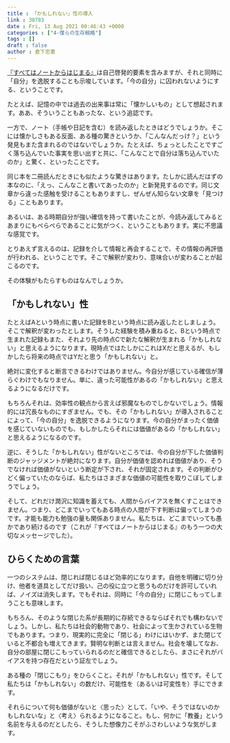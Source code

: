 ```yaml
---
title : 「かもしれない」性の導入
link : 30783
date : Fri, 13 Aug 2021 00:46:43 +0000
categories : ["4-僕らの生存戦略"]
tags : []
draft : false
author : 倉下忠憲
---
```


<a href="https://amzn.to/3xIMVPA">『すべてはノートからはじまる』</a>は自己啓発的要素を含みますが、それと同時に「自分」を逸脱することも示唆しています。「今の自分」に囚われないようにする、ということです。

たとえば、記憶の中では過去の出来事は常に「懐かしいもの」として想起されます。ああ、そういうこともあったな、という追認です。

一方で、ノート（手帳や日記を含む）を読み返したときはどうでしょうか。そこには懐かしさもある反面、ある種の驚きというか、「こんなんだっけ？」という発見もまた含まれるのではないでしょうか。たとえば、ちょっとしたことですごく落ち込んでいた事実を思い出すと共に、「こんなことで自分は落ち込んでいたのか」と驚く、といったことです。

同じ本を二冊読んだときにも似たような驚きはあります。たしかに読んだはずの本なのに、「えっ、こんなこと書いてあったのか」と新発見するのです。同じ文章から違った感触を受けることもありますし、ぜんぜん知らない文章を「見つける」こともあります。

あるいは、ある時期自分が強い確信を持って書いたことが、今読み返してみるとあまりにもぺらぺらであることに気がつく、ということもあります。実に不思議な感覚です。

とりあえず言えるのは、記録を介して情報と再会することで、その情報の再評価が行われる、ということです。そこで解釈が変わり、意味合いが変わることが起こるのです。

その体験がもたらすものはなんでしょうか。

<h2>「かもしれない」性</h2>

たとえばAという時点に書いた記録をBという時点に読み返したとしましょう。そこで解釈が変わったとします。そうした経験を積み重ねると、Bという時点で生まれた記録もまた、それより先の時点Cで新たな解釈が生まれる「かもしれない」と思えるようになります。現時点ではたしかにこれはXだと思えるが、もしかしたら将来の時点ではYだと思う「かもしれない」と。

絶対に変化すると断言できるわけではありません。今自分が感じている確信が薄らぐわけでもなりません。単に、違った可能性があるの「かもしれない」と思えるようになるだけです。

もちろんそれは、効率性の観点から言えば邪魔なものでしかないでしょう。情報的には冗長なものにすぎません。でも、その「かもしれない」が導入されることによって、「今の自分」を逸脱できるようになります。今の自分がまったく価値を感じていないものでも、もしかしたらそれには価値があるの「かもしれない」と思えるようになるのです。

逆に、そうした「かもしれない」性がないところでは、今の自分が下した価値判断のジャッジメントが絶対になります。自分が価値を認めれば価値があり、そうでなければ価値がないという断定が下され、それが固定されます。その判断がひどく偏っていたのならば、私たちはさまざまな価値の可能性を取りこぼしてしまうでしょう。

そして、どれだけ潤沢に知識を蓄えても、人間からバイアスを無くすことはできません。つまり、どこまでいってもある時点の人間が下す判断は偏ってしまうのです。才能も能力も勉強の量も関係ありません。私たちは、どこまでいっても愚かであり続けるのです（これが『すべてはノートからはじまる』のもう一つの大切なメッセージでした）。

<h2>ひらくための言葉</h2>

一つのシステムは、閉じれば閉じるほど効率的になります。自他を明確に切り分け、他者を道具としてだけ扱い、己の役に立つと思うものだけを許可していれば、ノイズは消失します。でもそれは、同時に「今の自分」に閉じこもってしまうことも意味します。

もちろん、そのような閉じた系が長期的に存続できるならばそれでも構わないでしょう。しかし、私たちは社会的動物であり、社会によって生かされている生物でもあります。つまり、現実的に完全に「閉じる」わけにはいかず、また閉じていると不都合も増えてきます。賢明な判断とは言えません。社会を壊してなお、自分の部屋に閉じこもっていられるのだと確信できるとしたら、まさにそれがバイアスを持つ存在だという証左でしょう。

ある種の「閉じこもり」をひらくこと。それが「かもしれない」性です。そして私たちは「かもしれない」の数だけ、可能性を（あるいは可変性を）手にできます。

それらについて何も価値がないと〈思った〉として、「いや、そうではないのかもしれないな」と〈考え〉られるようになること。もし、何かに「教養」という名前を与えるのだとしたら、そうした想像力こそがふさわしいような気がします。
